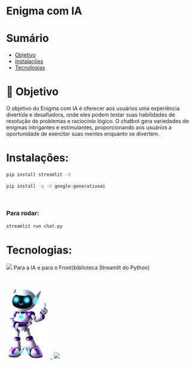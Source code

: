 # Enigma com IA

# Sumário <br id="topo">
- [Objetivo](#objetivo)
- [Instalações](#instalações)
- [Tecnologias](#tecnologias)



# 🎯 Objetivo <a name="objetivo"></a>
O objetivo do Enigma com IA é oferecer aos usuários uma experiência divertida e desafiadora, onde eles podem testar suas habilidades de resolução de problemas e raciocínio lógico. O chatbot gera variedades de enigmas intrigantes e estimulantes, proporcionando aos usuários a oportunidade de exercitar suas mentes enquanto se divertem.


# Instalações:
```sh
pip install streamlit -U
```
```sh
pip install -q -U google-generativeai
```
<br>

### Para rodar: 
```sh 
streamlit run chat.py
```

# Tecnologias:
[![](https://img.shields.io/badge/%20-Python-3b7099?style=for-the-badge&logo=python&logoColor=f8d558)](https://www.python.org/) 
Para a IA e para o Front(biblioteca Streamlit do Python)

<br>

<img src="https://github.com/Sarah781/Chatbot-Alura/blob/main/Robo.png" width=115> , <a href="https://www.linkedin.com/in/sarah-santana-843394200/" target="_blank"><img src="https://img.shields.io/badge/-LinkedIn-%230077B5?style=for-the-badge&logo=linkedin&logoColor=white" target="_blank"></a>


